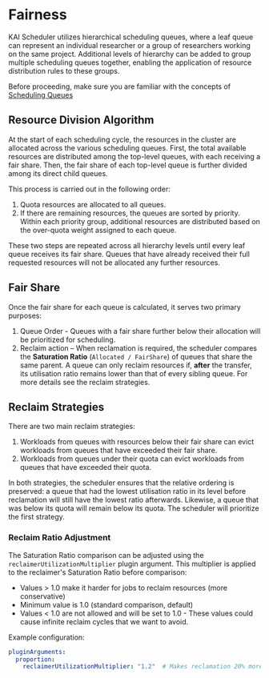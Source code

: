 # Fairness
KAI Scheduler utilizes hierarchical scheduling queues, where a leaf queue can represent an individual researcher or a group of researchers working on the same project. 
Additional levels of hierarchy can be added to group multiple scheduling queues together, enabling the application of resource distribution rules to these groups.

Before proceeding, make sure you are familiar with the concepts of [Scheduling Queues](../queues/README.md)

## Resource Division Algorithm
At the start of each scheduling cycle, the resources in the cluster are allocated across the various scheduling queues. 
First, the total available resources are distributed among the top-level queues, with each receiving a fair share. 
Then, the fair share of each top-level queue is further divided among its direct child queues. 

This process is carried out in the following order:
1. Quota resources are allocated to all queues.
2. If there are remaining resources, the queues are sorted by priority. Within each priority group, additional resources are distributed based on the over-quota weight assigned to each queue.

These two steps are repeated across all hierarchy levels until every leaf queue receives its fair share. Queues that have already received their full requested resources will not be allocated any further resources.

## Fair Share
Once the fair share for each queue is calculated, it serves two primary purposes:
1. Queue Order - Queues with a fair share further below their allocation will be prioritized for scheduling.
2. Reclaim action – When reclamation is required, the scheduler compares the **Saturation Ratio** (`Allocated / FairShare`) of queues that share the same parent. A queue can only reclaim resources if, **after** the transfer, its utilisation ratio remains lower than that of every sibling queue. For more details see the reclaim strategies.

## Reclaim Strategies
There are two main reclaim strategies:
1. Workloads from queues with resources below their fair share can evict workloads from queues that have exceeded their fair share.
2. Workloads from queues under their quota can evict workloads from queues that have exceeded their quota.

In both strategies, the scheduler ensures that the relative ordering is preserved: a queue that had the lowest utilisation ratio in its level before reclamation will still have the lowest ratio afterwards. Likewise, a queue that was below its quota will remain below its quota.
The scheduler will prioritize the first strategy.

### Reclaim Ratio Adjustment
The Saturation Ratio comparison can be adjusted using the `reclaimerUtilizationMultiplier` plugin argument. This multiplier is applied to the reclaimer's Saturation Ratio before comparison:
- Values > 1.0 make it harder for jobs to reclaim resources (more conservative)
- Minimum value is 1.0 (standard comparison, default)
- Values < 1.0 are not allowed and will be set to 1.0 - These values could cause infinite reclaim cycles that we want to avoid.

Example configuration:
```yaml
pluginArguments:
  proportion:
    reclaimerUtilizationMultiplier: "1.2"  # Makes reclamation 20% more conservative
```
